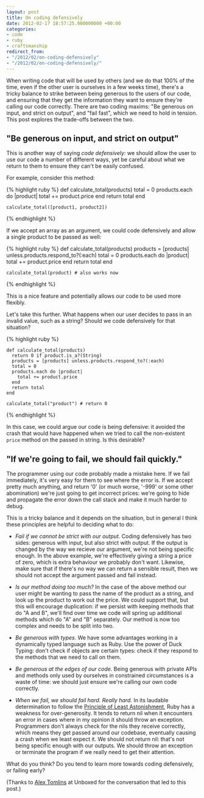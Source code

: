 ```yaml
---
layout: post
title: On coding defensively
date: 2012-02-17 18:57:25.000000000 +00:00
categories:
- code
- ruby
- craftsmanship
redirect_from:
- "/2012/02/on-coding-defensively"
- "/2012/02/on-coding-defensively/"
---
```

When writing code that will be used by others (and we do that 100% of the time, even if the other user is ourselves in a few weeks time), there's a tricky balance to strike between being generous to the users of our code, and ensuring that they get the information they want to ensure they're calling our code correctly. There are two coding maxims: "Be generous on input, and strict on output", and "fail fast", which we need to hold in tension. This post explores the trade-offs between the two.

## "Be generous on input, and strict on output"

This is another way of saying *code defensively:* we should allow the user to use our code a number of different ways, yet be careful about what we return to them to ensure they can't be easily confused.

For example, consider this method:

{% highlight ruby %}
    def calculate_total(products)
      total = 0
      products.each do |product|
        total += product.price
      end
      return total
    end

    calculate_total([product1, product2])
{% endhighlight %}

If we accept an array as an argument, we could code defensively and allow a single product to be passed as well:

{% highlight ruby %}
    def calculate_total(products)
      products = [products] unless.products.respond_to?(:each)
      total = 0
      products.each do |product|
        total += product.price
      end
      return total
    end

    calculate_total(product) # also works now
{% endhighlight %}

This is a nice feature and potentially allows our code to be used more flexibly.

Let's take this further. What happens when our user decides to pass in an invalid value, such as a string? Should we code defensively for that situation?

{% highlight ruby %}

    def calculate_total(products)
      return 0 if product.is_a?(String)
      products = [products] unless.products.respond_to?(:each)
      total = 0
      products.each do |product|
        total += product.price
      end
      return total
    end

    calculate_total("product") # return 0

{% endhighlight %}

In this case, we could argue our code is being defensive: it avoided the crash that would have happened when we tried to call the non-existent `price` method on the passed in string. Is this desirable?

## "If we're going to fail, we should fail quickly."

The programmer using our code probably made a mistake here. If we fail immediately, it's very easy for them to see where the error is. If we accept pretty much anything, and return '0' (or much worse, '-999' or some other abomination) we're just going to get incorrect prices: we're going to hide and propagate the error down the call stack and make it much harder to debug.

This is a tricky balance and it depends on the situation, but in general I think these principles are helpful to deciding what to do:

* *Fail if we cannot be strict with our output.* Coding defensively has two sides: generous with input, but also strict with output. If the output is changed by the way we recieve our argument, we're not being specific enough. In the above example, we're effectively giving a string a price of zero, which is extra behaviour we probably don't want. Likewise, make sure that if there's no way we can return a sensible result, then we should not accept the argument passed and fail instead.


* *Is our method doing too much?* In the case of the above method our user might be wanting to pass the name of the product as a string, and look up the product to work out the price. We could support that, but this will encourage duplication: if we persist with keeping methods that do "A and B", we'll find over time we code will spring up additional methods which do "A" and "B" separately. Our method is now too complex and needs to be split into two.

* *Be generous with types.* We have some advantages working in a dynamically typed language such as Ruby. Use the power of Duck Typing: don't check if objects are certain types: check if they respond to the methods that we need to call on them.

* *Be generous at the edges of our code.* Being generous with private APIs and methods only used by ourselves in constrained circumstances is a waste of time: we should just ensure we're calling our own code correctly.

* *When we fail, we should fail hard. Really hard.* In its laudable determination to follow the [Principle of Least Astonishment](http://en.wikipedia.org/wiki/Principle_of_least_astonishment), Ruby has a weakness for over-generosity. It tends to return nil when it encounters an error in cases where in my opinion it should throw an exception. Programmers don't always check for the nils they receive correctly, which means they get passed around our codebase, eventually causing a crash when we least expect it. We should not return nil: that's not being specific enough with our outputs. We should throw an exception or terminate the program if we really need to get their attention.

What do you think? Do you tend to learn more towards coding defensively, or failing early?

(Thanks to [Alex Tomlins](http://www.unboxedconsulting.com/people/alex-tomlins) at Unboxed for the conversation that led to this post.)
